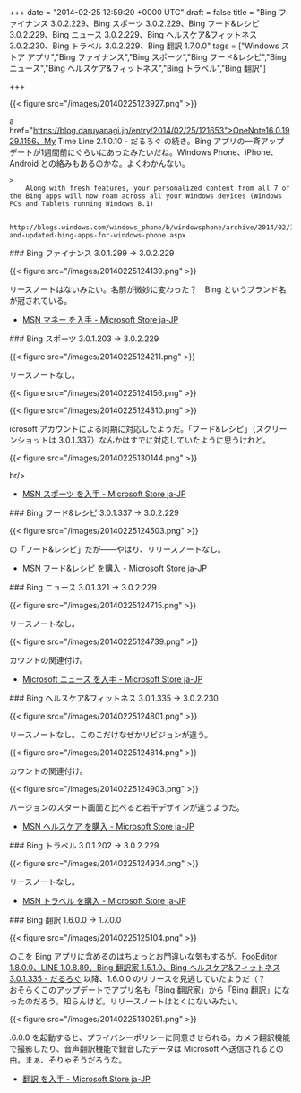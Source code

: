 
+++
date = "2014-02-25 12:59:20 +0000 UTC"
draft = false
title = "Bing ファイナンス 3.0.2.229、Bing スポーツ 3.0.2.229、Bing フード&amp;レシピ 3.0.2.229、Bing ニュース 3.0.2.229、Bing ヘルスケア&amp;フィットネス 3.0.2.230、Bing トラベル 3.0.2.229、Bing 翻訳 1.7.0.0"
tags = ["Windows ストア アプリ","Bing ファイナンス","Bing スポーツ","Bing フード&amp;レシピ","Bing ニュース","Bing ヘルスケア&amp;フィットネス","Bing トラベル","Bing 翻訳"]

+++


{{< figure src="/images/20140225123927.png"  >}}

a href="https://blog.daruyanagi.jp/entry/2014/02/25/121653">OneNote16.0.1929.1156、My Time Line 2.1.0.10 - だるろぐ</a> の続き。Bing アプリの一斉アップデートが1週間前にぐらいにあったみたいだね。Windows Phone、iPhone、Android との絡みもあるのかな。よくわかんない。

    >
        Along with fresh features, your personalized content from all 7 of the Bing apps will now roam across all your Windows devices (Windows PCs and Tablets running Windows 8.1)

        http://blogs.windows.com/windows_phone/b/windowsphone/archive/2014/02/18/new-and-updated-bing-apps-for-windows-phone.aspx
    

<div class="section">
    ### Bing ファイナンス 3.0.1.299 → 3.0.2.229
    

{{< figure src="/images/20140225124139.png"  >}}

リースノートはないみたい。名前が微妙に変わった？　Bing というブランド名が冠されている。

<ul>
<li><a href="http://apps.microsoft.com/windows/ja-jp/app/finance/ffc158e5-74d6-4878-8ace-8f0df45083c1">MSN マネー を入手 - Microsoft Store ja-JP</a></li>
</ul>
</div>
<div class="section">
    ### Bing スポーツ 3.0.1.203 → 3.0.2.229
    

{{< figure src="/images/20140225124211.png"  >}}

リースノートなし。

{{< figure src="/images/20140225124156.png"  >}}

{{< figure src="/images/20140225124310.png"  >}}

icrosoft アカウントによる同期に対応したようだ。「フード&amp;レシピ」（スクリーンショットは 3.0.1.337）なんかはすでに対応していたように思うけれど。

{{< figure src="/images/20140225130144.png"  >}}

br/>


<ul>
<li><a href="http://apps.microsoft.com/windows/ja-jp/app/bing-sports/d9a4d6fd-a65b-41a6-95ff-270b882ea5f1">MSN スポーツ を入手 - Microsoft Store ja-JP</a></li>
</ul>
</div>
<div class="section">
    ### Bing フード&amp;レシピ 3.0.1.337 → 3.0.2.229
    

{{< figure src="/images/20140225124503.png"  >}}

の「フード&amp;レシピ」だが――やはり、リリースノートなし。

<ul>
<li><a href="http://apps.microsoft.com/windows/ja-jp/app/bing-food-drink/fa01a69f-eb9f-4f1c-a83c-5344200dc045">MSN フード&amp;レシピ を購入 - Microsoft Store ja-JP</a></li>
</ul>
</div>
<div class="section">
    ### Bing ニュース 3.0.1.321 → 3.0.2.229
    

{{< figure src="/images/20140225124715.png"  >}}

リースノートなし。

{{< figure src="/images/20140225124739.png"  >}}

カウントの関連付け。

<ul>
<li><a href="http://apps.microsoft.com/windows/ja-jp/app/bing-news/eaaf2ce3-d5a3-4a59-ae31-276fbc44a7cd">Microsoft ニュース を入手 - Microsoft Store ja-JP</a></li>
</ul>
</div>
<div class="section">
    ### Bing ヘルスケア&amp;フィットネス 3.0.1.335 → 3.0.2.230
    

{{< figure src="/images/20140225124801.png"  >}}

リースノートなし。このこだけなぜかリビジョンが違う。

{{< figure src="/images/20140225124814.png"  >}}

カウントの関連付け。

{{< figure src="/images/20140225124903.png"  >}}

バージョンのスタート画面と比べると若干デザインが違うようだ。

<ul>
<li><a href="http://apps.microsoft.com/windows/ja-jp/app/bing-health-fitness/54c27690-1f6b-40b0-b561-72dc76e67d02">MSN ヘルスケア を購入 - Microsoft Store ja-JP</a></li>
</ul>
</div>
<div class="section">
    ### Bing トラベル 3.0.1.202 → 3.0.2.229
    

{{< figure src="/images/20140225124934.png"  >}}

リースノートなし。

<ul>
<li><a href="http://apps.microsoft.com/windows/ja-jp/app/bing-travel/9e2610f3-bad2-41cd-b793-a712b055089f">MSN トラベル を購入 - Microsoft Store ja-JP</a></li>
</ul>
</div>
<div class="section">
    ### Bing 翻訳 1.6.0.0 → 1.7.0.0
    

{{< figure src="/images/20140225125104.png"  >}}

のこを Bing アプリに含めるのはちょっとお門違いな気もするが。<a href="https://blog.daruyanagi.jp/entry/2013/12/09/213354">FooEditor 1.8.0.0、LINE 1.0.8.89、Bing 翻訳家 1.5.1.0、Bing ヘルスケア&amp;フィットネス 3.0.1.335 - だるろぐ</a> 以降、1.6.0.0 のリリースを見逃していたようだ（？<br/>
おそらくこのアップデートでアプリ名も「Bing 翻訳家」から「Bing 翻訳」になったのだろう。知らんけど。リリースノートはとくにないみたい。

{{< figure src="/images/20140225130251.png"  >}}

.6.0.0 を起動すると、プライバシーポリシーに同意させられる。カメラ翻訳機能で撮影したり、音声翻訳機能で録音したデータは Microsoft へ送信されるとの由。まぁ、そりゃそうだろうな。

<ul>
<li><a href="http://apps.microsoft.com/windows/ja-jp/app/bing-translator/1489bb69-3e78-4085-96f5-2a9a6f303559">翻訳 を入手 - Microsoft Store ja-JP</a></li>
</ul>
</div>

